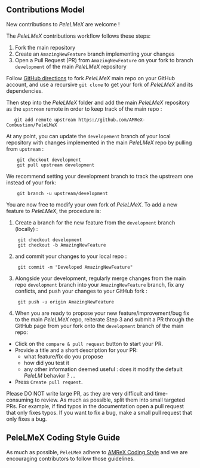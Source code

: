## Contributions Model

New contributions to *PeleLMeX* are welcome !

The *PeleLMeX* contributions workflow follows these steps:
1. Fork the main repository
2. Create an `AmazingNewFeature` branch implementing your changes 
3. Open a Pull Request (PR) from `AmazingNewFeature` on your fork to branch `development` of the main *PeleLMeX* repository

Follow [GitHub directions](https://docs.github.com/en/free-pro-team@latest/github/getting-started-with-github/fork-a-repo) 
to fork *PeleLMeX* main repo on your GitHub account, and use a recursive `git clone` to get your fork of *PeleLMeX* and its dependencies.

Then step into the *PeleLMeX* folder and add the main *PeleLMeX* repository as the `upstream` remote in order to keep track of the main repo :

       git add remote upstream https://github.com/AMReX-Combustion/PeleLMeX

At any point, you can update the `developement` branch of your local repository with changes implemented in the main *PeleLMeX* repo by pulling from `upstream` : 

        git checkout development
        git pull upstream development
        
We recommend setting your development branch to track the upstream one instead of your fork:

        git branch -u upstream/development

You are now free to modify your own fork of *PeleLMeX*. To add a new feature to *PeleLMeX*, the procedure is:

1. Create a branch for the new feature from the `development` branch (locally) :

        git checkout development 
        git checkout -b AmazingNewFeature

2. and commit your changes to your local repo : 

        git commit -m "Developed AmazingNewFeature"

3. Alongside your development, regularly merge changes from the main repo `development` branch into your `AmazingNewFeature` branch,
fix any conficts, and push your changes to your GitHub fork :
   
        git push -u origin AmazingNewFeature

4. When you are ready to propose your new feature/improvement/bug fix to the main *PeleLMeX* repo, reiterate Step 3 and submit a PR through the GitHub page from your fork onto the `development` branch of the main repo:

 - Click on the ``compare & pull request`` button to start your PR.
 - Provide a title and a short description for your PR:
   * what feature/fix do you propose
   * how did you test it
   * any other information deemed useful : does it modify the default *PeleLM* behavior ? ...
 - Press ``Create pull request``.

Please DO NOT write large PR, as they are very difficult and time-consuming to review.
As much as possible, split them into small targeted PRs.
For example, if find typos in the documentation open a pull request that only fixes typos.
If you want to fix a bug, make a small pull request that only fixes a bug.

## PeleLMeX Coding Style Guide

As much as possible, `PeleLMeX` adhere to [AMReX Coding Style](https://github.com/AMReX-Codes/amrex/blob/development/CONTRIBUTING.md#amrex-coding-style-guide)
and we are encouraging contributors to follow those guidelines.
